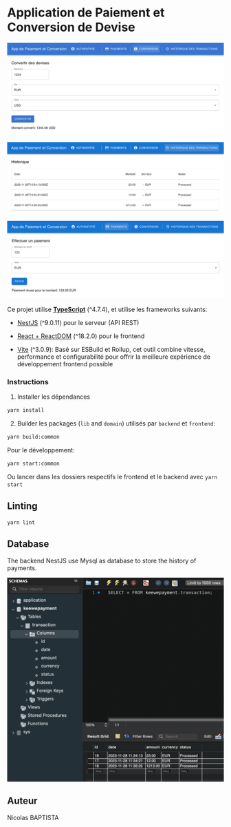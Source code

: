 # Application de Paiement et Conversion de Devise

![Screenshot of my app](doc/screenshot.png)

![Screenshot of my app](doc/screenshot2.png)

![Screenshot of my app](doc/screenshot3.png)

Ce projet utilise **[TypeScript](https://www.typescriptlang.org/)** (^4.7.4), et utilise les frameworks suivants:

- [NestJS](https://nestjs.com/) (^9.0.11) pour le serveur (API REST)

- [React + ReactDOM](https://reactjs.org/) (^18.2.0) pour le frontend

- [Vite](https://vitejs.dev/) (^3.0.9): Basé sur ESBuild et Rollup, cet outil combine vitesse, performance et configurabilité pour offrir la meilleure expérience de développement frontend possible

### Instructions

1. Installer les dépendances

```sh
yarn install
```

2. Builder les packages (`lib` and `domain`) utilisés par `backend` et `frontend`:

```sh
yarn build:common
```

Pour le développement:

```sh
yarn start:common
```

Ou lancer dans les dossiers respectifs le frontend et le backend avec `yarn start`

## Linting

```sh
yarn lint
```

## Database

The backend NestJS use Mysql as database to store the history of payments.

![Screenshot of my app](doc/database.png)

## Auteur

Nicolas BAPTISTA

